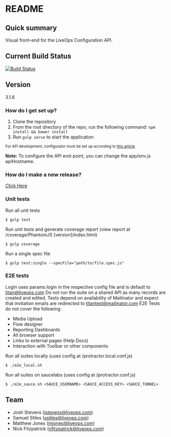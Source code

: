 # README #

## Quick summary ##
Visual front-end for the LiveOps Configuration API.

## Current Build Status ##
[![Build Status](https://vpn.liveopslabs.com/buildStatus/icon?job=config-ui)](http://jenkins.liveopslabs.com/job/config-ui/)

## Version ##
3.1.8

### How do I get set up? ###

1. Clone the repository
1. From the root directory of the repo, run the following command: `npm install && bower install`
1. Run `gulp serve` to start the application

<sub>For API development, configurator must be set up according to [this article](https://liveops.atlassian.net/wiki/display/TITAN/Local+Configurator+Environment+Setup)</sub>

**Note:** To configure the API end-point, you can change the app/env.js apiHostname.

### How do I make a new release? ###

[Click Here](https://liveops.atlassian.net/wiki/display/TITAN/Releasing+a+new+Config-UI)

### Unit tests ###
Run all unit tests
```shell
$ gulp test
```

Run unit tests and generate coverage report (view report at /coverage/PhantomJS [version]/index.html)
```shell
$ gulp coverage
```

Run a single spec file
```shell
$ gulp test:single --specFile="path/to/file.spec.js"
```

### E2E tests ###
Login uses params.login in the respective config file and is default to titan@liveops.com
Do not run the suite on a shared API as many records are created and edited.
Tests depend on availability of Mailinator and expect that invitation emails are redirected to titantest@mailinator.com
E2E Tests do not cover the following:
* Media Upload
* Flow designer
* Reporting Dashboards
* All browser support
* Links to external pages (Help Docs)
* Interaction with Toolbar or other components

Run all suites locally (uses config at /protractor.local.conf.js)
```shell
$ ./e2e_local.sh
```

Run all suites on saucelabs (uses config at /protractor.conf.js)
```shell
$ ./e2e_sauce.sh <SAUCE_USERNAME> <SAUCE_ACCESS_KEY> <SAUCE_TUNNEL>
```

## Team ##
* Josh Stevens (jstevens@liveops.com)
* Samuel Stiles (sstiles@liveops.com)
* Matthew Jones (mjones@liveops.com)
* Nick Fitzpatrick (nfitzpatrick@liveops.com)

